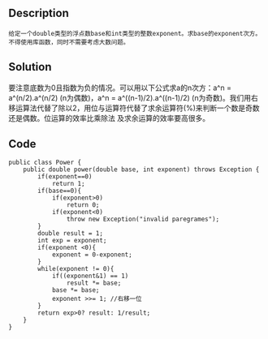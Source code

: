 ## Description
```
给定一个double类型的浮点数base和int类型的整数exponent。求base的exponent次方。不得使用库函数，同时不需要考虑大数问题。
```
## Solution
要注意底数为0且指数为负的情况。可以用以下公式求a的n次方：a^n = a^(n/2).a^(n/2) (n为偶数)，a^n = a^((n-1)/2).a^((n-1)/2) 
(n为奇数)。我们用右移运算法代替了除以2，用位与运算符代替了求余运算符(%)来判断一个数是奇数还是偶数。位运算的效率比乘除法
及求余运算的效率要高很多。
## Code
```
public class Power {
	public double power(double base, int exponent) throws Exception {
        if(exponent==0)
            return 1;
        if(base==0){
            if(exponent>0)
                return 0;
            if(exponent<0)
                throw new Exception("invalid paregrames");
        }
        double result = 1;
        int exp = exponent;
        if(exponent <0){
            exponent = 0-exponent;
        }
        while(exponent != 0){
            if((exponent&1) == 1)
                result *= base;
            base *= base;
            exponent >>= 1; //右移一位
        }
        return exp>0? result: 1/result;
  	}
}
```

